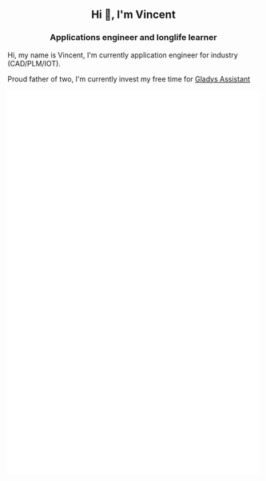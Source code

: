 <h2 align="center">Hi 👋, I'm Vincent</h2>
<h3 align="center">Applications engineer and longlife learner</h3>

<p>Hi, my name is Vincent, I'm currently application engineer for industry (CAD/PLM/IOT).</p>
<p>Proud father of two, I'm currently invest my free time for <a href="https://github.com/GladysAssistant/Gladys">Gladys Assistant</a></p>

![Metrics](/github-metrics.svg)
